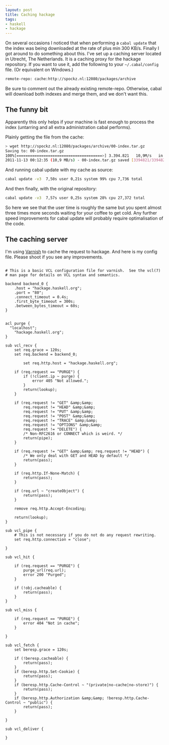```yaml
--- 
layout: post
title: Caching hackage
tags: 
- haskell
- hackage
---
```

On several occasions I noticed that when performing a `cabal update` that the
index was being downloaded at the rate of plus min 300 KB/s. Finally I got around to do
something about this. I've set up a caching server located in Utrecht, The
Netherlands. It is a caching proxy for the hackage repository. If you want to
use it, add the following to your `~/.cabal/config` file. (Or equivalent on
Windows.)

``` bash
remote-repo: cache:http://spockz.nl:12080/packages/archive
```

Be sure to comment out the already existing remote-repo. Otherwise, cabal will
download both indexes and merge them, and we don't want this.

## The funny bit
Apparently this only helps if your machine is fast enough to process the index
(untarring and all extra administration cabal performs).

Plainly getting the file from the cache:

``` bash
> wget http://spockz.nl:12080/packages/archive/00-index.tar.gz
Saving to: 00-index.tar.gz
100%[======================================>] 3.394.821   10,9M/s   in 0,3s
2011-11-13 00:12:35 (10,9 MB/s) - 00-index.tar.gz saved [3394821/3394821]
```

And running cabal update with my cache as source:

``` bash
cabal update -v3  7,50s user 0,21s system 99% cpu 7,736 total
```

And then finally, with the original repository:

``` bash
cabal update -v3  7,57s user 0,25s system 28% cpu 27,372 total
```

So here we see that the user time is roughly the same but you spent almost three
times more seconds waiting for your coffee to get cold. Any further speed
improvements for cabal update will probably require optimalisation of the code.

## The caching server
I'm using <a href="https://www.varnish-cache.org/" title="Varnish">Varnish</a>
to cache the request to hackage. And here is my config file. Please shoot if you
see any improvements.

```

# This is a basic VCL configuration file for varnish.  See the vcl(7)
# man page for details on VCL syntax and semantics.

backend backend_0 {
	.host = "hackage.haskell.org";
	.port = "80";
	.connect_timeout = 0.4s;
	.first_byte_timeout = 300s;
	.between_bytes_timeout = 60s;
}


acl purge {
  "localhost";
	"hackage.haskell.org";
}

sub vcl_recv {
    set req.grace = 120s;
    set req.backend = backend_0;

		set req.http.host = "hackage.haskell.org";

    if (req.request == "PURGE") {
        if (!client.ip ~ purge) {
            error 405 "Not allowed.";
        }
        return(lookup);
    }

    if (req.request != "GET" &amp;&amp;
        req.request != "HEAD" &amp;&amp;
        req.request != "PUT" &amp;&amp;
        req.request != "POST" &amp;&amp;
        req.request != "TRACE" &amp;&amp;
        req.request != "OPTIONS" &amp;&amp;
        req.request != "DELETE") {
        /* Non-RFC2616 or CONNECT which is weird. */
        return(pipe);
    }

    if (req.request != "GET" &amp;&amp; req.request != "HEAD") {
        /* We only deal with GET and HEAD by default */
        return(pass);
    }

    if (req.http.If-None-Match) {
        return(pass);
    }

    if (req.url ~ "createObject") {
        return(pass);
    }

    remove req.http.Accept-Encoding;

    return(lookup);
}

sub vcl_pipe {
    # This is not necessary if you do not do any request rewriting.
    set req.http.connection = "close";

}

sub vcl_hit {

    if (req.request == "PURGE") {
        purge_url(req.url);
        error 200 "Purged";
    }

    if (!obj.cacheable) {
        return(pass);
    }
}

sub vcl_miss {

    if (req.request == "PURGE") {
        error 404 "Not in cache";
    }

}

sub vcl_fetch {
    set beresp.grace = 120s;

    if (!beresp.cacheable) {
        return(pass);
    }
    if (beresp.http.Set-Cookie) {
        return(pass);
    }
    if (beresp.http.Cache-Control ~ "(private|no-cache|no-store)") {
        return(pass);
    }
    if (beresp.http.Authorization &amp;&amp; !beresp.http.Cache-Control ~ "public") {
        return(pass);
    }
    
}

sub vcl_deliver {

}
```
